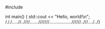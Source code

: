 #include <iostream>

int main() {
    std::cout << "Hello, world!\n";
/././.....//..////.......///////..................//////..///..../../}
